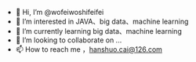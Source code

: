 - 👋 Hi, I’m @wofeiwoshifeifei
- 👀 I’m interested in JAVA、big data、machine learning
- 🌱 I’m currently learning big data、machine learning
- 💞️ I’m looking to collaborate on ...
- 📫 How to reach me ，hanshuo.cai@126.com

<!---
wofeiwoshifeifei/wofeiwoshifeifei is a ✨ special ✨ repository because its `README.md` (this file) appears on your GitHub profile.
You can click the Preview link to take a look at your changes.
--->
